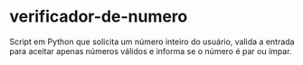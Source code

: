 # verificador-de-numero
Script em Python que solicita um número inteiro do usuário, valida a entrada para aceitar apenas números válidos e informa se o número é par ou ímpar.
